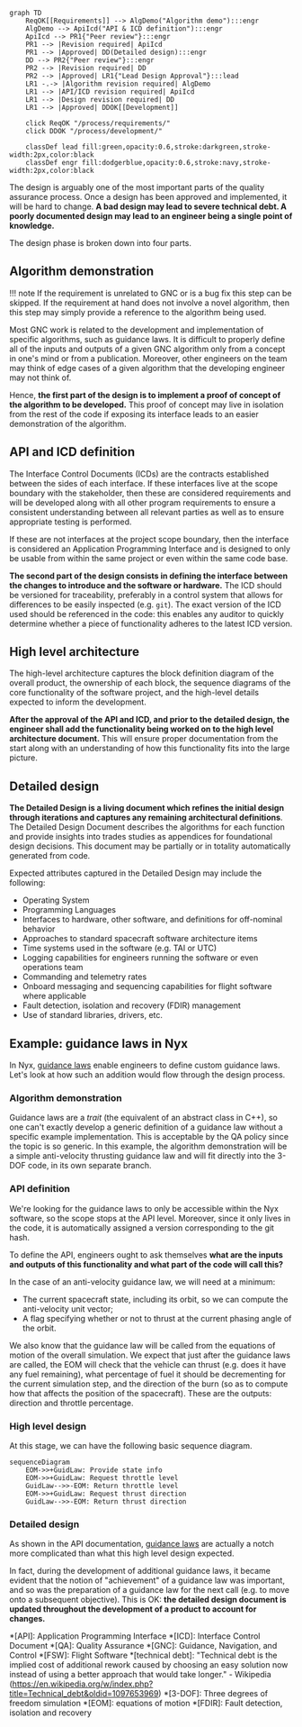 ```mermaid
graph TD
    ReqOK[[Requirements]] --> AlgDemo("Algorithm demo"):::engr
    AlgDemo --> ApiIcd("API & ICD definition"):::engr
    ApiIcd --> PR1{"Peer review"}:::engr
    PR1 --> |Revision required| ApiIcd
    PR1 --> |Approved| DD(Detailed design):::engr
    DD --> PR2{"Peer review"}:::engr
    PR2 --> |Revision required| DD
    PR2 --> |Approved| LR1{"Lead Design Approval"}:::lead
    LR1 -.-> |Algorithm revision required| AlgDemo
    LR1 --> |API/ICD revision required| ApiIcd
    LR1 --> |Design revision required| DD
    LR1 --> |Approved| DDOK[[Development]]

    click ReqOK "/process/requirements/"
    click DDOK "/process/development/"

    classDef lead fill:green,opacity:0.6,stroke:darkgreen,stroke-width:2px,color:black
    classDef engr fill:dodgerblue,opacity:0.6,stroke:navy,stroke-width:2px,color:black
```

The design is arguably one of the most important parts of the quality assurance process. Once a design has been approved and implemented, it will be hard to change. **A bad design may lead to severe technical debt. A poorly documented design may lead to an engineer being a single point of knowledge.**

The design phase is broken down into four parts.

## Algorithm demonstration

!!! note
    If the requirement is unrelated to GNC or is a bug fix this step can be skipped. If the requirement at hand does not involve a novel algorithm, then this step may simply provide a reference to the algorithm being used.

Most GNC work is related to the development and implementation of specific algorithms, such as guidance laws. It is difficult to properly define all of the inputs and outputs of a given GNC algorithm only from a concept in one's mind or from a publication. Moreover, other engineers on the team may think of edge cases of a given algorithm that the developing engineer may not think of.

Hence, **the first part of the design is to implement a proof of concept of the algorithm to be developed.** This proof of concept may live in isolation from the rest of the code if exposing its interface leads to an easier demonstration of the algorithm.

## API and ICD definition
The Interface Control Documents (ICDs) are the contracts established between the sides of each interface. If these interfaces live at the scope boundary with the stakeholder, then these are considered requirements and will be developed along with all other program requirements to ensure a consistent understanding between all relevant parties as well as to ensure appropriate testing is performed.

If these are not interfaces at the project scope boundary, then the interface is considered an Application Programming Interface and is designed to only be usable from within the same project or even within the same code base.

**The second part of the design consists in defining the interface between the changes to introduce and the software or hardware.** The ICD should be versioned for traceability, preferably in a control system that allows for differences to be easily inspected (e.g. `git`). The exact version of the ICD used should be referenced in the code: this enables any auditor to quickly determine whether a piece of functionality adheres to the latest ICD version.

## High level architecture
The high-level architecture captures the block definition diagram of the overall product, the ownership of each block, the sequence diagrams of the core functionality of the software project, and the high-level details expected to inform the development.

**After the approval of the API and ICD, and prior to the detailed design, the engineer shall add the functionality being worked on to the high level architecture document.** This will ensure proper documentation from the start along with an understanding of how this functionality fits into the large picture.

## Detailed design

**The Detailed Design is a living document which refines the initial design through iterations and captures any remaining architectural definitions**. The Detailed Design Document describes the algorithms for each function and provide insights into trades studies as appendices for foundational design decisions. This document may be partially or in totality automatically generated from code.

Expected attributes captured in the Detailed Design may include the following:

+ Operating System
+ Programming Languages
+ Interfaces to hardware, other software, and definitions for off-nominal behavior
+ Approaches to standard spacecraft software architecture items
+ Time systems used in the software (e.g. TAI or UTC)
+ Logging capabilities for engineers running the software or even operations team
+ Commanding and telemetry rates
+ Onboard messaging and sequencing capabilities for flight software where applicable
+ Fault detection, isolation and recovery (FDIR) management
+ Use of standard libraries, drivers, etc.

## Example: guidance laws in Nyx
In Nyx, [guidance laws](https://docs.rs/nyx-space/latest/nyx_space/dynamics/guidance/trait.GuidanceLaw.html) enable engineers to define custom guidance laws. Let's look at how such an addition would flow through the design process.

### Algorithm demonstration
Guidance laws are a _trait_ (the equivalent of an abstract class in C++), so one can't exactly develop a generic definition of a guidance law without a specific example implementation. This is acceptable by the QA policy since the topic is so generic. In this example, the algorithm demonstration will be a simple anti-velocity thrusting guidance law and will fit directly into the 3-DOF code, in its own separate branch.

### API definition
We're looking for the guidance laws to only be accessible within the Nyx software, so the scope stops at the API level. Moreover, since it only lives in the code, it is automatically assigned a version corresponding to the git hash.

To define the API, engineers ought to ask themselves **what are the inputs and outputs of this functionality and what part of the code will call this?**

In the case of an anti-velocity guidance law, we will need at a minimum:

+ The current spacecraft state, including its orbit, so we can compute the anti-velocity unit vector;
+ A flag specifying whether or not to thrust at the current phasing angle of the orbit.

We also know that the guidance law will be called from the equations of motion of the overall simulation. We expect that just after the guidance laws are called, the EOM will check that the vehicle can thrust (e.g. does it have any fuel remaining), what percentage of fuel it should be decrementing for the current simulation step, and the direction of the burn (so as to compute how that affects the position of the spacecraft). These are the outputs: direction and throttle percentage.

### High level design

At this stage, we can have the following basic sequence diagram.

```mermaid
sequenceDiagram
    EOM->>+GuidLaw: Provide state info
    EOM->>+GuidLaw: Request throttle level
    GuidLaw-->>-EOM: Return throttle level
    EOM->>+GuidLaw: Request thrust direction
    GuidLaw-->>-EOM: Return thrust direction
```

### Detailed design

As shown in the API documentation, [guidance laws](https://docs.rs/nyx-space/latest/nyx_space/dynamics/guidance/trait.GuidanceLaw.html) are actually a notch more complicated than what this high level design expected.

In fact, during the development of additional guidance laws, it became evident that the notion of "achievement" of a guidance law was important, and so was the preparation of a guidance law for the next call (e.g. to move onto a subsequent objective). This is OK: **the detailed design document is updated throughout the development of a product to account for changes.**


*[API]: Application Programming Interface
*[ICD]: Interface Control Document
*[QA]: Quality Assurance
*[GNC]: Guidance, Navigation, and Control
*[FSW]: Flight Software
*[technical debt]: "Technical debt is the implied cost of additional rework caused by choosing an easy solution now instead of using a better approach that would take longer." - Wikipedia (https://en.wikipedia.org/w/index.php?title=Technical_debt&oldid=1097653969)
*[3-DOF]: Three degrees of freedom simulation
*[EOM]: equations of motion
*[FDIR]: Fault detection, isolation and recovery
